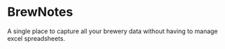 # BrewNotes
A single place to capture all your brewery data without having to manage excel spreadsheets.
